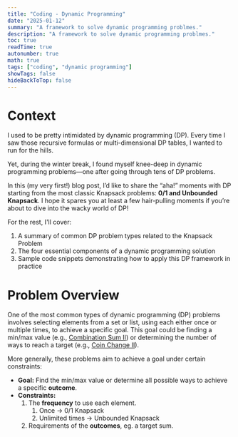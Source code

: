 ```yaml
---
title: "Coding - Dynamic Programming"
date: "2025-01-12"
summary: "A framework to solve dynamic programming problmes."
description: "A framework to solve dynamic programming problmes."
toc: true
readTime: true
autonumber: true
math: true
tags: ["coding", "dynamic programming"]
showTags: false
hideBackToTop: false
---
```


# Context
I used to be pretty intimidated by dynamic programming (DP). Every time I saw those recursive formulas or multi-dimensional DP tables, I wanted to run for the hills.

Yet, during the winter break, I found myself knee-deep in dynamic programming problems—one after going through tens of DP problems. 

In this (my very first!) blog post, I’d like to share the “aha!” moments with DP starting from the most classic Knapsack problems: **0/1 and Unbounded Knapsack**. I hope it spares you at least a few hair-pulling moments if you’re about to dive into the wacky world of DP!

For the rest, I'll cover:

1.	A summary of common DP problem types related to the Knapsack Problem
2.	The four essential components of a dynamic programming solution
3.	Sample code snippets demonstrating how to apply this DP framework in practice

# Problem Overview

One of the most common types of dynamic programming (DP) problems involves selecting elements from a set or list, using each either once or multiple times, to achieve a specific goal. This goal could be finding a min/max value (e.g., [Combination Sum II](https://leetcode.com/problems/combination-sum-ii/)) or determining the number of ways to reach a target (e.g., [Coin Change II](https://leetcode.com/problems/coin-change-2/)).

More generally, these problems aim to achieve a goal under certain constraints:

- **Goal:** Find the min/max value or determine all possible ways to achieve a specific **outcome**.
- **Constraints:**
  1. The **frequency** to use each element.
     1. Once -> 0/1 Knapsack
     2. Unlimited times -> Unbounded Knapsack
  2. Requirements of the **outcomes**, eg. a target sum.

